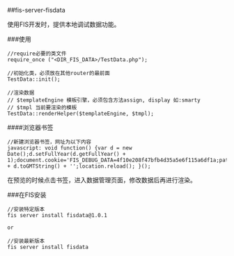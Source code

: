 ##fis-server-fisdata

使用FIS开发时，提供本地调试数据功能。


###使用

    //require必要的类文件
    require_once ("<DIR_FIS_DATA>/TestData.php");

    //初始化类，必须放在其他router的最前面
    TestData::init();
    
    //渲染数据
    // $templateEngine 模板引擎，必须包含方法assign, display 如:smarty
    // $tmpl 当前要渲染的模板
    TestData::renderHelper($templateEngine, $tmpl);

####浏览器书签
    
    //新建浏览器书签，网址为以下内容
    javascript: void function() {var d = new Date();d.setFullYear(d.getFullYear() + 1);document.cookie='FIS_DEBUG_DATA=4f10e208f47bfb4d35a5e6f115a6df1a;path=/;expires=' + d.toGMTString() + '';location.reload(); }();

在预览的时候点击书签，进入数据管理页面，修改数据后再进行渲染。


###在FIS安装

    //安装特定版本
    fis server install fisdata@1.0.1
    
    or
    
    //安装最新版本
    fis server install fisdata
